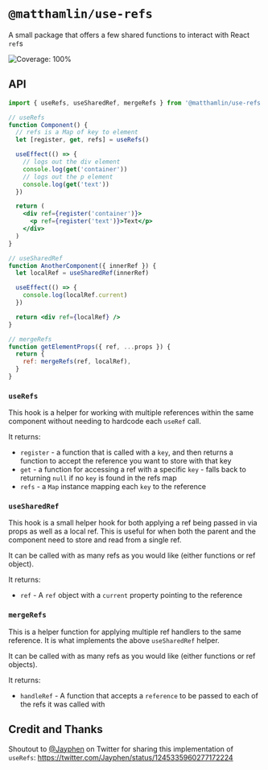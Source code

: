 # `@matthamlin/use-refs`

A small package that offers a few shared functions to interact with React `ref`s

![Coverage: 100%](https://img.shields.io/badge/coverage-100%25-brightgreen?logo=jest)

## API

```jsx
import { useRefs, useSharedRef, mergeRefs } from '@matthamlin/use-refs'

// useRefs
function Component() {
  // refs is a Map of key to element
  let [register, get, refs] = useRefs()

  useEffect(() => {
    // logs out the div element
    console.log(get('container'))
    // logs out the p element
    console.log(get('text'))
  })

  return (
    <div ref={register('container')}>
      <p ref={register('text')}>Text</p>
    </div>
  )
}

// useSharedRef
function AnotherComponent({ innerRef }) {
  let localRef = useSharedRef(innerRef)

  useEffect(() => {
    console.log(localRef.current)
  })

  return <div ref={localRef} />
}

// mergeRefs
function getElementProps({ ref, ...props }) {
  return {
    ref: mergeRefs(ref, localRef),
  }
}
```

### `useRefs`

This hook is a helper for working with multiple references within the same
component without needing to hardcode each `useRef` call.

It returns:

- `register` - a function that is called with a `key`, and then returns a
  function to accept the reference you want to store with that key
- `get` - a function for accessing a ref with a specific `key` - falls back to
  returning `null` if no `key` is found in the refs map
- `refs` - a `Map` instance mapping each `key` to the reference

### `useSharedRef`

This hook is a small helper hook for both applying a ref being passed in via
props as well as a local ref. This is useful for when both the parent and the
component need to store and read from a single ref.

It can be called with as many refs as you would like (either functions or ref
object).

It returns:

- `ref` - A `ref` object with a `current` property pointing to the reference

### `mergeRefs`

This is a helper function for applying multiple ref handlers to the same
reference. It is what implements the above `useSharedRef` helper.

It can be called with as many refs as you would like (either functions or ref
objects).

It returns:

- `handleRef` - A function that accepts a `reference` to be passed to each of
  the refs it was called with

## Credit and Thanks

Shoutout to [@Jayphen](https://twitter.com/Jayphen) on Twitter for sharing this
implementation of `useRefs`:
https://twitter.com/Jayphen/status/1245335960277172224
